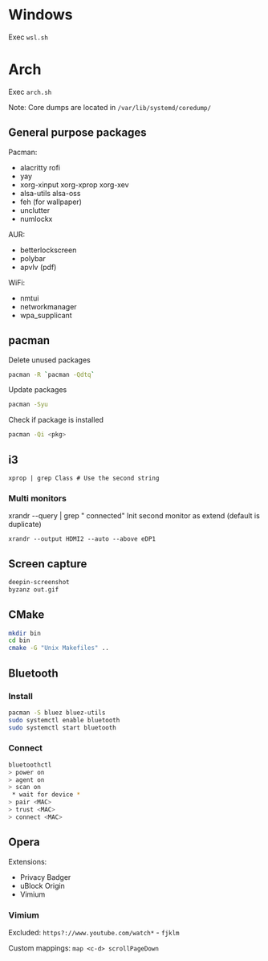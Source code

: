 # Windows

Exec `wsl.sh`

# Arch

Exec `arch.sh`

Note: Core dumps are located in `/var/lib/systemd/coredump/`

## General purpose packages

Pacman:
 * alacritty rofi
 * yay
 * xorg-xinput xorg-xprop xorg-xev
 * alsa-utils alsa-oss
 * feh (for wallpaper)
 * unclutter
 * numlockx

AUR:
 * betterlockscreen
 * polybar
 * apvlv (pdf)

WiFi:
 * nmtui
 * networkmanager
 * wpa_supplicant

## pacman

Delete unused packages
```bash
pacman -R `pacman -Qdtq`
```

Update packages
```bash
pacman -Syu
```

Check if package is installed
```bash
pacman -Qi <pkg>
```

## i3
```
xprop | grep Class # Use the second string
```

### Multi monitors
xrandr --query | grep " connected"
Init second monitor as extend (default is duplicate)
```
xrandr --output HDMI2 --auto --above eDP1
```

## Screen capture

```bash
deepin-screenshot
byzanz out.gif
```

## CMake

```bash
mkdir bin
cd bin
cmake -G "Unix Makefiles" ..
```

## Bluetooth

### Install
```bash
pacman -S bluez bluez-utils
sudo systemctl enable bluetooth
sudo systemctl start bluetooth
```

### Connect
```bash
bluetoothctl
> power on
> agent on
> scan on
 * wait for device *
> pair <MAC>
> trust <MAC>
> connect <MAC>
```

## Opera

Extensions:
 * Privacy Badger
 * uBlock Origin
 * Vimium

### Vimium
Excluded:
`https?://www.youtube.com/watch*` - `fjklm`

Custom mappings:
`map <c-d> scrollPageDown`
